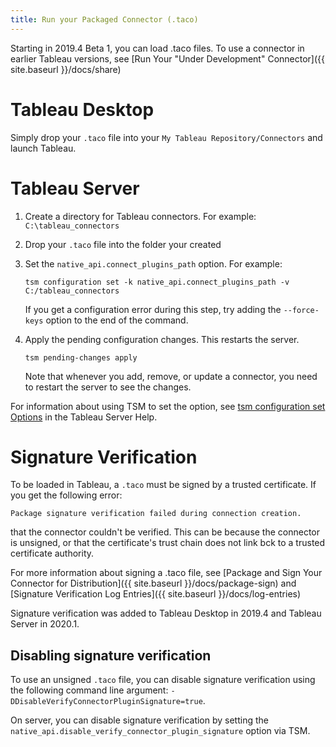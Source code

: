 ```yaml
---
title: Run your Packaged Connector (.taco)
---
```


Starting in 2019.4 Beta 1, you can load .taco files. To use a connector in earlier Tableau versions, see  [Run Your "Under Development" Connector]({{ site.baseurl }}/docs/share)

# Tableau Desktop
Simply drop your `.taco` file into your `My Tableau Repository/Connectors` and launch Tableau.

# Tableau Server
1. Create a directory for Tableau connectors. For example: `C:\tableau_connectors`
1. Drop your `.taco` file into the folder your created
1. Set the `native_api.connect_plugins_path` option. For example:

    ```
    tsm configuration set -k native_api.connect_plugins_path -v C:/tableau_connectors
    ```

    If you get a configuration error during this step, try adding the `--force-keys` option to the end of the command.

1. Apply the pending configuration changes.  This restarts the server.

    ```
    tsm pending-changes apply
    ```

    Note that whenever you add, remove, or update a connector, you need to restart the server to see the changes.

For information about using TSM to set the option, see [tsm configuration set Options](https://onlinehelp.tableau.com/current/server-linux/en-us/cli_configuration-set_tsm.htm) in the Tableau Server Help.

# Signature Verification

To be loaded in Tableau, a `.taco` must be signed by a trusted certificate. If you get the following error:

```
Package signature verification failed during connection creation.
```

that the connector couldn't be verified. This can be because the connector is unsigned, or that the certificate's trust chain does not link bck to a trusted certificate authority.

For more information about signing a .taco file, see [Package and Sign Your Connector for Distribution]({{ site.baseurl }}/docs/package-sign) and [Signature Verification Log Entries]({{ site.baseurl }}/docs/log-entries)

Signature verification was added to Tableau Desktop in 2019.4 and Tableau Server in 2020.1.

## Disabling signature verification

To use an unsigned `.taco` file, you can disable signature verification using the following command line argument: `-DDisableVerifyConnectorPluginSignature=true`.

On server, you can disable signature verification by setting the `native_api.disable_verify_connector_plugin_signature` option via TSM.